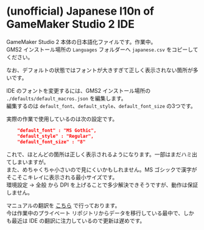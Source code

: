 # (unofficial) Japanese l10n of GameMaker Studio 2 IDE

GameMaker Studio 2 本体の日本語化ファイルです。作業中。  
GMS2 インストール場所の `Languages` フォルダーへ `japanese.csv` をコピーしてください。

なお、デフォルトの状態ではフォントが大きすぎて正しく表示されない箇所が多いです。

IDE のフォントを変更するには、GMS2 インストール場所の `./defaults/default_macros.json` を編集します。  
編集するのは `default_font`、`default_style`、`default_font_size` の3つです。

実際の作業で使用しているのは次の設定です。

```json
    "default_font" : "MS Gothic",
    "default_style" : "Regular",
    "default_font_size" : "8"
```

これで、ほとんどの箇所は正しく表示されるようになります。一部はまだハミ出てしまいますが。  
また、めちゃくちゃ小さいので見にくいかもしれません。MS ゴシックで漢字がそこそこキレイに表示される最小サイズです。  
環境設定 -> 全般 から DPI を上げることで多少解決できそうですが、動作は保証しません。

マニュアルの翻訳を [こちら](https://trackiss.github.io/gms2manual-jp-public/) で行っております。  
今は作業中のプライベート リポジトリからデータを移行している最中で、しかも最近は IDE の翻訳に注力しているので更新は遅めです。
